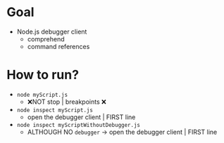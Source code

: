 # Goal
* Node.js debugger client
  * comprehend
  * command references

# How to run?
* `node myScript.js`
  * ❌NOT stop | breakpoints ❌
* `node inspect myScript.js`
  * open the debugger client | FIRST line
* `node inspect myScriptWithoutDebugger.js`
  * ALTHOUGH NO `debugger` -> open the debugger client | FIRST line
